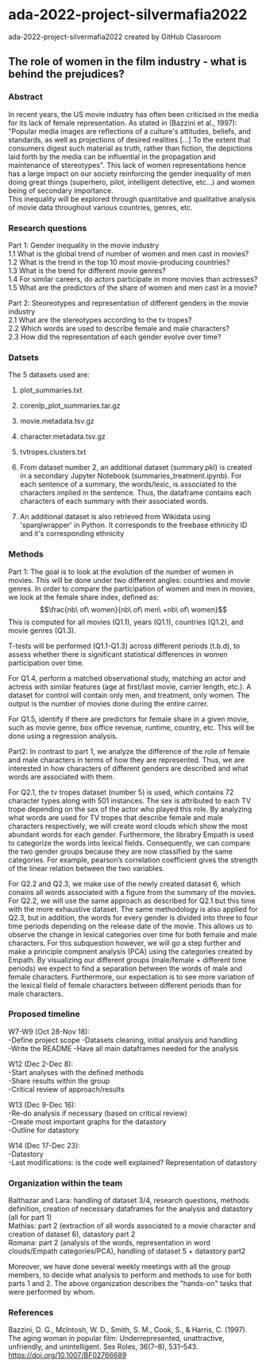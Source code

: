 # ada-2022-project-silvermafia2022
ada-2022-project-silvermafia2022 created by GitHub Classroom

## The role of women in the film industry - what is behind the prejudices?
### Abstract

In recent years, the US movie industry has often been criticised in the media for its lack of female representation. As stated in (Bazzini et al., 1997): "Popular media images are reflections of a culture's attitudes, beliefs, and standards, as well as projections of desired realities [...] To the extent that consumers digest such material as truth, rather than fiction, the depictions laid forth by the media can be influential in the propagation and maintenance of stereotypes". This lack of women representations hence has a large impact on our society reinforcing the gender inequality of men doing great things (superhero, pilot, intelligent detective, etc...) and women being of secondary importance.  
This inequality will be explored through quantitative and qualitative analysis of movie data throughout various countries, genres, etc.

### Research questions
Part 1: Gender inequality in the movie industry  
1.1 What is the global trend of number of women and men cast in movies?  
1.2 What is the trend in the top 10 most movie-producing countries?  
1.3 What is the trend for different movie genres?  
1.4 For similar careers, do actors participate in more movies than actresses?  
1.5 What are the predictors of the share of women and men cast in a movie?

Part 2: Steoreotypes and representation of different genders in the movie industry  
2.1 What are the stereotypes according to the tv tropes?  
2.2 Which words are used to describe female and male characters?  
2.3 How did the representation of each gender evolve over time? 


### Datsets
The 5 datasets used are:

1. plot_summaries.txt
2. corenlp_plot_summaries.tar.gz
3. movie.metadata.tsv.gz
4. character.metadata.tsv.gz
5. tvtropes.clusters.txt

6. From dataset number 2, an additional dataset (summary.pkl) is created in a secondary Jupyter Notebook (summaries_treatment.ipynb). For each sentence of a summary, the words/lexic, is associated to the characters implied in the sentence. Thus, the dataframe contains each characters of each summary with their associated words.
7. An additional dataset is also retrieved from Wikidata using 'sparqlwrapper' in Python. It corresponds to the freebase ethnicity ID and it's corresponding ethnicity  




### Methods

Part 1: The goal is to look at the evolution of the number of women in movies. This will be done under two different angles: countries and movie genres.
In order to compare the participation of women and men in movies, we look at the female share index, defined as: 
$$\frac{nb\ of\ women}{nb\ of\ men\ +nb\ of\ women}$$ 
This is computed for all movies (Q1.1), years (Q1.1), countries (Q1.2), and movie genres (Q1.3). 


T-tests will be performed (Q1.1-Q1.3) across different periods (t.b.d), to assess whether there is significant statistical differences in women participation over time.

For Q1.4, perform a matched observational study, matching an actor and actress with similar features (age at first/last movie, carrier length, etc.). A dataset for control will contain only men, and treatment, only women. The output is the number of movies done during the entire carrer.   

For Q1.5, identify if there are predictors for female share in a given movie, such as movie genre, box office revenue, runtime, country, etc. This will be done using a regression analysis.

Part2: In contrast to part 1, we analyze the difference of the role of female and male characters in terms of how they are represented. Thus, we are interested in how characters of different genders are described and what words are associated with them.

For Q2.1, the tv tropes dataset (number 5) is used, which contains 72 character types along with 501 instances. The sex is attributed to each TV trope depending on the sex of the actor who played this role. By analyzing what words are used for TV tropes that describe female and male characters respectively, we will create word clouds which show the most abundant words for each gender. Furthermore, the librabry Empath is used to categorize the words into lexical fields. Consequently, we can compare the two gender groups because they are now classified by the same categories. For example, pearson’s correlation coefficient gives the strength of the linear relation between the two variables.

For Q2.2 and Q2.3, we make use of the newly created dataset 6, which conains all words associated with a figure from the summary of the movies. For Q2.2, we will use the same approach as described for Q2.1 but this time with the more exhaustive dataset. The same methodology is also applied for Q2.3, but in addition, the words for every gender is divided into three to four time periods depending on the release date of the movie. This allows us to observe the change in lexical categories over time for both female and male characters. For this subquestion however, we will go a step further and make a principle compnent analysis (PCA) using the categories created by Empath. By visualizing our different groups (male/female + different time periods) we expect to find a separation between the words of male and female characters. Furthermore, our expectation is to see more variation of the lexical field of female characters between different periods than for male characters.


### Proposed timeline
W7-W9 (Oct 28-Nov 18):  
-Define project scope 
-Datasets cleaning, initial analysis and handling   
-Write the README
-Have all main dataframes needed for the analysis  

W12 (Dec 2-Dec 8):  
-Start analyses with the defined methods  
-Share results within the group  
-Critical review of approach/results  

W13 (Dec 9-Dec 16):  
-Re-do analysis if necessary (based on critical review)  
-Create most important graphs for the datastory  
-Outline for datastory  

W14 (Dec 17-Dec 23):  
-Datastory  
-Last modifications: is the code well explained? Representation of datastory  


### Organization within the team
Balthazar and Lara: handling of dataset 3/4, research questions, methods definition, creation of necessary dataframes for the analysis and datastory (all for part 1)  
Mathias: part 2 (extraction of all words associated to a movie character and creation of dataset 6), datastory part 2  
Romana: part 2 (analysis of the words, representation in word clouds/Empath categories/PCA), handling of dataset 5 + datastory part2  

Moreover, we have done several weekly meetings with all the group members, to decide what analysis to perform and methods to use for both parts 1 and 2. The above organization describes the "hands-on" tasks that were performed by whom.

### References
Bazzini, D. G., McIntosh, W. D., Smith, S. M., Cook, S., & Harris, C. (1997). The aging woman in popular film: Underrepresented, unattractive, unfriendly, and unintelligent. Sex Roles, 36(7–8), 531–543. https://doi.org/10.1007/BF02766689


